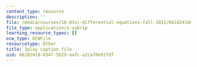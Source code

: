 ```yaml
---
content_type: resource
description: ''
file: /media/courses/18-03sc-differential-equations-fall-2011/6618241803475b29aafca2ca70e91fdf_JbuG6u2ko_0.vtt
file_type: application/x-subrip
learning_resource_types: []
ocw_type: OCWFile
resourcetype: Other
title: 3play caption file
uid: 66182418-0347-5b29-aafc-a2ca70e91fdf
---
```

